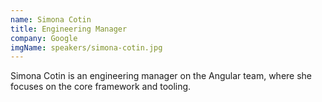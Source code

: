 ```yaml
---
name: Simona Cotin
title: Engineering Manager
company: Google
imgName: speakers/simona-cotin.jpg
---
```


Simona Cotin is an engineering manager on the Angular team, where she focuses on the core framework and tooling.